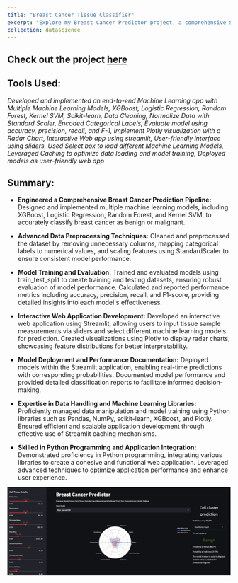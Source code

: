 ```yaml
---
title: "Breast Cancer Tissue Classifier"
excerpt: "Explore my Breast Cancer Predictor project, a comprehensive Streamlit application that leverages various machine learning models to diagnose breast cancer from tissue sample measurements."
collection: datascience
---
```

## Check out the project [here](https://cancer-classifier.streamlit.app/)
## Tools Used:
*Developed and implemented an end-to-end Machine Learning app with Multiple Machine Learning Models, XGBoost, Logistic Regression, Random Forest, Kernel SVM, Scikit-learn, Data Cleaning, Normalize Data with Standard Scaler, Encoded Categorical Labels, Evaluate model using accuracy, precision, recall, and F-1, Implement Plotly visualization with a Radar Chart, Interactive Web app using streamlit, User-friendly interface using sliders, Used Select box to load different Machine Learning Models, Leveraged Caching to optimize data loading and model training, Deployed models as user-friendly web app*
## Summary:
- **Engineered a Comprehensive Breast Cancer Prediction Pipeline:**
Designed and implemented multiple machine learning models, including XGBoost, Logistic Regression, Random Forest, and Kernel SVM, to accurately classify breast cancer as benign or malignant.

- **Advanced Data Preprocessing Techniques:**
Cleaned and preprocessed the dataset by removing unnecessary columns, mapping categorical labels to numerical values, and scaling features using StandardScaler to ensure consistent model performance.

- **Model Training and Evaluation:**
Trained and evaluated models using train_test_split to create training and testing datasets, ensuring robust evaluation of model performance.
Calculated and reported performance metrics including accuracy, precision, recall, and F1-score, providing detailed insights into each model's effectiveness.

- **Interactive Web Application Development:**
Developed an interactive web application using Streamlit, allowing users to input tissue sample measurements via sliders and select different machine learning models for prediction.
Created visualizations using Plotly to display radar charts, showcasing feature distributions for better interpretability.

- **Model Deployment and Performance Documentation:**
Deployed models within the Streamlit application, enabling real-time predictions with corresponding probabilities.
Documented model performance and provided detailed classification reports to facilitate informed decision-making.

- **Expertise in Data Handling and Machine Learning Libraries:**
Proficiently managed data manipulation and model training using Python libraries such as Pandas, NumPy, scikit-learn, XGBoost, and Plotly.
Ensured efficient and scalable application development through effective use of Streamlit caching mechanisms.

- **Skilled in Python Programming and Application Integration:**
Demonstrated proficiency in Python programming, integrating various libraries to create a cohesive and functional web application.
Leveraged advanced techniques to optimize application performance and enhance user experience.

![Web Image](../images/Breast_Cancer_Web_APP.png)
